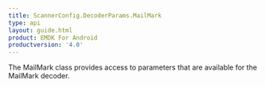 ```yaml
---
title: ScannerConfig.DecoderParams.MailMark
type: api
layout: guide.html
product: EMDK For Android
productversion: '4.0'
---
```



The MailMark class provides access to parameters that are available for
 the MailMark decoder.









